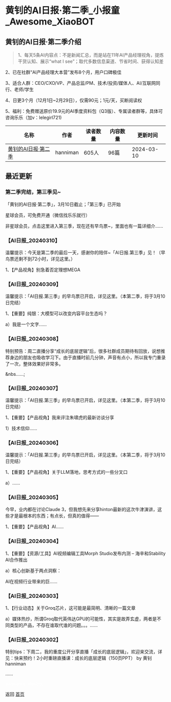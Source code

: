 # 黄钊的AI日报·第二季_小报童_Awesome_XiaoBOT

## 黄钊的AI日报·第二季介绍
> 1、每天5条AI内容点：不是新闻汇总，而是站在11年AI产品经理视角，提炼干货认知、展示“what I see”；取代多数信息渠道、节省时间、获得认知差    
    
2、已在社群“AI产品经理大本营”发布8个月，用户口碑极佳    
    
3、适合人群：CEO/CXO/VP、产品总监/PM、技术/投资/媒体人、AI/互联网同行、老师/学生    
    
4、日更3个月（12月1日~2月29日），仅需90元；1元/天，买断阅读权    
    
5、福利：免费赠送原价19.9元的AI季度资料包（Q3版）、专属读者群等，具体可咨询乐乐（加v：lelegirl721)  
  


|名称|作者|读者数量|内容数量|更新时间|
|---|---|---|---|---|
|[黄钊的AI日报·第二季](https://xiaobot.net/p/ai02?refer=0b133df9-27dc-423b-8101-639049001c13)|hanniman|605人|96篇|2024-03-10|

## 最近更新
### 第二季完结，第三季见~

「黄钊的AI日报·第二季」，3月10日截止；「第三季」已开始

星球会员，可免费开通（微信找乐乐就行）

非星球会员，点击这里进入第三季，现在还有早鸟票~，里面也有一篇详细介......

### 【AI日报_20240310】

温馨提示：今天是第二季的最后一天，感谢你的陪伴~「AI日报.第三季」见！（早鸟票还剩不到72小时，详见这里。）



1、【产品视角】别急着否定理想MEGA

### 【AI日报_20240309】

温馨提示：「AI日报.第三季」的早鸟票已开启，详见这里。（本第二季，将于3月10日完结）

1、【重要】纯银：大模型可以改变内容平台生态吗？

a）我是一个文字......

### 【AI日报_20240308】

特别预告：周二直播分享“成长的底层逻辑”后，很多社群成员期待有回放，说想推荐身边的朋友也吸收学习下。由于直播时前几分钟，声音有点小，所以我专门重录了一次，整体效果好非常多。

&nbs......;

### 【AI日报_20240307】

温馨提示：「AI日报.第三季」的早鸟票已开启，详见这里。（本第二季，将于3月10日完结）

1、【重要】【产品视角】我来评注朱啸虎的最新访谈分享

1）技术信仰......

### 【AI日报_20240306】

温馨提示：「AI日报.第三季」的早鸟票已开启，详见这里。（本第二季，将于3月10日完结）

1、【重要】【产品视角】关于LLM落地，思考方式的一些分叉口

a）......

### 【AI日报_20240305】

今早，业内都在讨论Claude 3，但我想先来分享hinton最新的这次牛津演讲，这些才是最根本的东西；有点长，但真的值得——



1、【重要】【产品视角】AI......

### 【AI日报_20240304】

1、【重要】【资源/工具】AI视频编辑工具Morph Studio发布内测 – 海辛和Stability AI合作推出

a）核心创新基于两点洞察：

AI在视频行业带来的巨......

### 【AI日报_20240303】

1、【行业动态】关于Groq芯片，这可能是最简明、清晰的一篇文章

a）媒体热炒，所谓Groq取代英伟达GPU的可能性，其实是故弄玄虚，两者是不同类型的产品，不存在谁取代谁的问题。。。......

### 【AI日报_20240302】

特别tips：下周二，我的重度公开分享直播「成长的底层逻辑」，欢迎来交流，详见：快来预约！2小时重磅直播课：成长的底层逻辑（150页PPT） by
黄钊hanniman

 ......


<a href="https://github.com/Reno9527/awesome-xiaobot" style="color: white; text-decoration: none;">awesome-xiaobot</a>

返回 [首页](../README.md)

